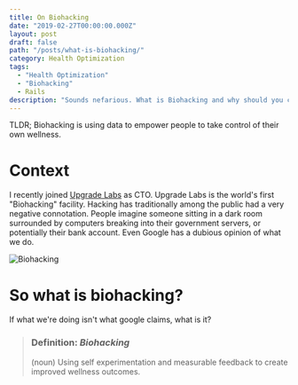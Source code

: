 ```yaml
---
title: On Biohacking
date: "2019-02-27T00:00:00.000Z"
layout: post
draft: false
path: "/posts/what-is-biohacking/"
category: Health Optimization
tags:
  - "Health Optimization"
  - "Biohacking"
  - Rails
description: "Sounds nefarious. What is Biohacking and why should you care?"
---
```

TLDR; Biohacking is using data to empower people to take control of their own wellness.

# Context
I recently joined [Upgrade Labs](https://upgradelabs.com) as CTO. Upgrade Labs is the world's first "Biohacking" facility. Hacking has traditionally among the public had a very negative connotation. People imagine someone sitting in a dark room surrounded by computers breaking into their government servers, or potentially their bank account. Even Google has a dubious opinion of what we do.

![Biohacking](https://d.pr/i/N3eSip+)

# So what is biohacking?
If what we're doing isn't what google claims, what is it?  
> ### Definition: _Biohacking_  
>(noun) Using self experimentation and measurable feedback to create improved wellness outcomes. 

